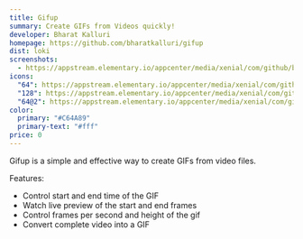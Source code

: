 ```yaml
---
title: Gifup
summary: Create GIFs from Videos quickly!
developer: Bharat Kalluri
homepage: https://github.com/bharatkalluri/gifup
dist: loki
screenshots:
  - https://appstream.elementary.io/appcenter/media/xenial/com/github/bharatkalluri.gifup.desktop/1C1200AD4D146EE398F87087FA56828E/screenshots/image-1_orig.png
icons:
  "64": https://appstream.elementary.io/appcenter/media/xenial/com/github/bharatkalluri.gifup.desktop/1C1200AD4D146EE398F87087FA56828E/icons/64x64/com.github.bharatkalluri.gifup_com.github.bharatkalluri.gifup.png
  "128": https://appstream.elementary.io/appcenter/media/xenial/com/github/bharatkalluri.gifup.desktop/1C1200AD4D146EE398F87087FA56828E/icons/128x128/com.github.bharatkalluri.gifup_com.github.bharatkalluri.gifup.png
  "64@2": https://appstream.elementary.io/appcenter/media/xenial/com/github/bharatkalluri.gifup.desktop/1C1200AD4D146EE398F87087FA56828E/icons/64x64@2/com.github.bharatkalluri.gifup_com.github.bharatkalluri.gifup.png
color:
  primary: "#C64A89"
  primary-text: "#fff"
price: 0
---
```


<p>Gifup is a simple and effective way to create GIFs from video files.</p>
<p>Features:</p>
<ul>
  <li>Control start and end time of the GIF</li>
  <li>Watch live preview of the start and end frames</li>
  <li>Control frames per second and height of the gif</li>
  <li>Convert complete video into a GIF</li>
</ul>